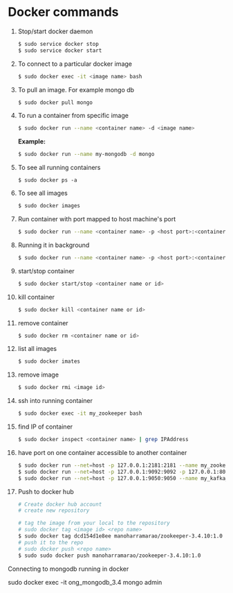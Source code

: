 # Docker commands

1. Stop/start docker daemon

    ```bash
    $ sudo service docker stop
    $ sudo service docker start
    ```

2. To connect to a particular docker image

    ```bash
    $ sudo docker exec -it <image name> bash
    ```

3. To pull an image. For example mongo db

    ```bash
    $ sudo docker pull mongo
    ```

4. To run a container from specific image

    ```bash
    $ sudo docker run --name <container name> -d <image name>
    ```
    **Example:**

    ```bash
    $ sudo docker run --name my-mongodb -d mongo
    ```

5. To see all running containers

    ```
    $ sudo docker ps -a
    ```

6. To see all images

    ```bash
    $ sudo docker images
    ```

7. Run container with port mapped to host machine's port

    ```bash
    $ sudo docker run --name <container name> -p <host port>:<container port> -d <image name>
    ```

8. Running it in background

  	```bash
  	$ sudo docker run --name <container name> -p <host port>:<container port> -d <image name>
  	```

9. start/stop container

  	```bash
  	$ sudo docker start/stop <container name or id>
  	```

10. kill container

  	```bash
  	$ sudo docker kill <container name or id>
  	```

11. remove container

    ```bash
    $ sudo docker rm <container name or id>
    ```

12. list all images

    ```bash
    $ sudo docker imates
    ```

13. remove image

    ```bash
    $ sudo docker rmi <image id>
    ```

14. ssh into running container

    ```bash
    $ sudo docker exec -it my_zookeeper bash
    ```

15. find IP of container

    ```bash
    $ sudo docker inspect <container name> | grep IPAddress
    ```

16. have port on one container accessible to another container

    ```bash
    $ sudo docker run --net=host -p 127.0.0.1:2181:2181 --name my_zookeeper -d dcd154d1e8ee
    $ sudo docker run --net=host -p 127.0.0.1:9092:9092 -p 127.0.0.1:8004:8004 --name my_kafka -d 6f0cdab3b486
    $ sudo docker run --net=host -p 127.0.0.1:9050:9050 --name my_kafka_manager -d ab3009e31c45
    ```

17. Push to docker hub

    ```bash
    # Create docker hub account
    # create new repository

    # tag the image from your local to the repository
    # sudo docker tag <image id> <repo name>
    $ sudo docker tag dcd154d1e8ee manoharramarao/zookeeper-3.4.10:1.0
    # push it to the repo
    # sudo docker push <repo name>
    $ sudo sudo docker push manoharramarao/zookeeper-3.4.10:1.0
    ```




Connecting to mongodb running in docker

sudo docker exec -it ong_mongodb_3.4 mongo admin